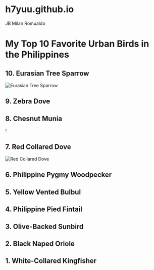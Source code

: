 # h7yuu.github.io
JB Milan Romualdo
# My Top 10 Favorite Urban Birds in the Philippines

## 10. Eurasian Tree Sparrow
![Eurasian Tree Sparrow](https://user-images.githubusercontent.com/122416200/212784052-c1c99548-0642-4c98-963b-00fdd5b4a303.jpg)

## 9. Zebra Dove

## 8. Chesnut Munia
!
## 7. Red Collared Dove
![Red Collared Dove](https://cdn.download.ams.birds.cornell.edu/api/v1/asset/85868881/1200)
## 6. Philippine Pygmy Woodpecker
## 5. Yellow Vented Bulbul
## 4. Philippine Pied Fintail
## 3. Olive-Backed Sunbird
## 2. Black Naped Oriole
## 1. White-Collared Kingfisher
